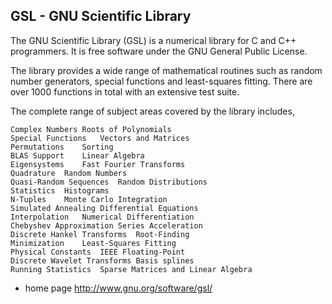## GSL - GNU Scientific Library
The GNU Scientific Library (GSL) is a numerical library for C and C++ programmers. It is free software under the GNU General Public License.

The library provides a wide range of mathematical routines such as random number generators, special functions and least-squares fitting. There are over 1000 functions in total with an extensive test suite.

The complete range of subject areas covered by the library includes,

	Complex Numbers	Roots of Polynomials
	Special Functions	Vectors and Matrices
	Permutations	Sorting
	BLAS Support	Linear Algebra
	Eigensystems	Fast Fourier Transforms
	Quadrature	Random Numbers
	Quasi-Random Sequences	Random Distributions
	Statistics	Histograms
	N-Tuples	Monte Carlo Integration
	Simulated Annealing	Differential Equations
	Interpolation	Numerical Differentiation
	Chebyshev Approximation	Series Acceleration
	Discrete Hankel Transforms	Root-Finding
	Minimization	Least-Squares Fitting
	Physical Constants	IEEE Floating-Point
	Discrete Wavelet Transforms	Basis splines
	Running Statistics	Sparse Matrices and Linear Algebra
- home page <http://www.gnu.org/software/gsl/>
